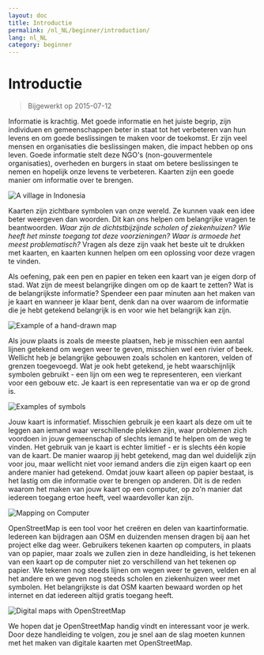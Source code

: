 ```yaml
---
layout: doc
title: Introductie
permalink: /nl_NL/beginner/introduction/
lang: nl_NL
category: beginner
---
```


Introductie
============

> Bijgewerkt op 2015-07-12  

Informatie is krachtig. Met goede informatie en het juiste begrip, zijn individuen en gemeenschappen beter in staat tot het verbeteren van hun levens en om goede beslissingen te maken voor de toekomst. Er zijn veel mensen en organisaties die beslissingen maken, die impact hebben op ons leven. Goede informatie stelt deze NGO's (non-gouvermentele organisaties), overheden en burgers in staat om betere beslissingen te nemen en hopelijk onze levens te verbeteren. Kaarten zijn een goede manier om informatie over te brengen. 

![A village in Indonesia][]

Kaarten zijn zichtbare symbolen van onze wereld. Ze kunnen vaak een idee beter weergeven dan woorden. Dit kan ons helpen om belangrijke vragen te beantwoorden. *Waar zijn de dichtstbijzijnde scholen of ziekenhuizen? Wie heeft het minste toegang tot deze voorzieningen? Waar is armoede het meest problematisch?* Vragen als deze zijn vaak het beste uit te drukken met kaarten, en kaarten kunnen helpen om een oplossing voor deze vragen te vinden. 

Als oefening, pak een pen en papier en teken een kaart van je eigen dorp of stad. Wat zijn de meest belangrijke dingen om op de kaart te zetten? Wat is de belangrijkste informatie? Spendeer een paar minuten aan het maken van je kaart en wanneer je klaar bent, denk dan na over waarom de informatie die je hebt getekend belangrijk is en voor wie het belangrijk kan zijn.

![Example of a hand-drawn map][]

Als jouw plaats is zoals de meeste plaatsen, heb je misschien een aantal lijnen getekend om wegen weer te geven, misschien wel een rivier of beek. Wellicht heb je belangrijke gebouwen zoals scholen en kantoren, velden of grenzen toegevoegd. Wat je ook hebt getekend, je hebt waarschijnlijk symbolen gebruikt - een lijn om een weg te representeren, een vierkant voor een gebouw etc. Je kaart is een representatie van wa er op de grond is.

![Examples of symbols][]

Jouw kaart is informatief. Misschien gebruik je een kaart als deze om uit te leggen aan iemand waar verschillende plekken zijn, waar problemen zich voordoen in jouw gemeenschap of slechts iemand te helpen om de weg te vinden. Het gebruik van je kaart is echter limitief - er is slechts één kopie van de kaart. De manier waarop jij hebt getekend, mag dan wel duidelijk zijn voor jou, maar wellicht niet voor iemand anders die zijn eigen kaart op een andere manier had getekend. Omdat jouw kaart alleen op papier bestaat, is het lastig om die informatie over te brengen op anderen. Dit is de reden waarom het maken van jouw kaart op een computer, op zo'n manier dat iedereen toegang ertoe heeft, veel waardevoller kan zijn. 

![Mapping on Computer][]

OpenStreetMap is een tool voor het creëren en delen van kaartinformatie. Iedereen kan bijdragen aan OSM en duizenden mensen dragen bij aan het project elke dag weer. Gebruikers tekenen kaarten op computers, in plaats van op papier, maar zoals we zullen zien in deze handleiding, is het tekenen van een kaart op de computer niet zo verschillend van het tekenen op papier. We tekenen nog steeds lijnen om wegen weer te geven, velden en al het andere en we geven nog steeds scholen en ziekenhuizen weer met symbolen. Het belangrijkste is dat OSM kaarten bewaard worden op het internet en dat iedereen altijd gratis toegang heeft.

![Digital maps with OpenStreetMap][]

We hopen dat je OpenStreetMap handig vindt en interessant voor je werk. Door deze handleiding te volgen, zou je snel aan de slag moeten kunnen met het maken van digitale kaarten met OpenStreetMap.


[A village in Indonesia]: /images/beginner/village-in-indonesia.png
[Example of a hand-drawn map]: /images/beginner/hand-drawn-map.png
[Examples of symbols]: /images/beginner/examples-of-symbols.png
[Mapping on Computer]: /images/beginner/mapping-on-computer.png
[Digital maps with OpenStreetMap]: /images/beginner/digital-maps-with-osm.png
